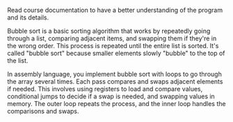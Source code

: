 Read course documentation to have a better understanding of the program and its details.

Bubble sort is a basic sorting algorithm that works by repeatedly going through a list, comparing adjacent items, and swapping them if they're in the wrong order. This process is repeated until the entire list is sorted. It's called "bubble sort" because smaller elements slowly "bubble" to the top of the list.

In assembly language, you implement bubble sort with loops to go through the array several times. Each pass compares and swaps adjacent elements if needed. This involves using registers to load and compare values, conditional jumps to decide if a swap is needed, and swapping values in memory. The outer loop repeats the process, and the inner loop handles the comparisons and swaps.
